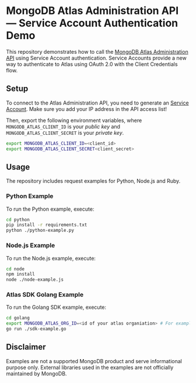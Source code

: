 # MongoDB Atlas Administration API — Service Account Authentication Demo

This repository demonstrates how to call the [MongoDB Atlas Administration API](https://www.mongodb.com/docs/atlas/api/) using Service Account authentication. 
Service Accounts provide a new way to authenticate to Atlas using OAuth 2.0 with the Client Credentials flow. 

## Setup

To connect to the Atlas Administration API, you need to generate an [Service Account](hhttps://www.mongodb.com/docs/atlas/api/service-accounts-overview/). Make sure you add your IP address in the API access list!

Then, export the following environment variables, where `MONGODB_ATLAS_CLIENT_ID` is your _public key_ and `MONGODB_ATLAS_CLIENT_SECRET` is your _private key_.

```bash
export MONGODB_ATLAS_CLIENT_ID=<client_id>
export MONGODB_ATLAS_CLIENT_SECRET<client_secret>
```

## Usage

The repository includes request examples for Python, Node.js and Ruby.

### Python Example

To run the Python example, execute:

```bash
cd python
pip install -r requirements.txt
python ./python-example.py
```

### Node.js Example

To run the Node.js example, execute:

```bash
cd node
npm install
node ./node-example.js
```

### Atlas SDK Golang Example

To run the Golang SDK example, execute:

```bash
cd golang
export MONGODB_ATLAS_ORG_ID=<id of your atlas organiation> # For example 6707a96bc2b066602a4dfdcc
go run ./sdk-example.go
```

## Disclaimer

Examples are not a supported MongoDB product and serve informational purpose only.
External libraries used in the examples are not officially maintained by MongoDB.
